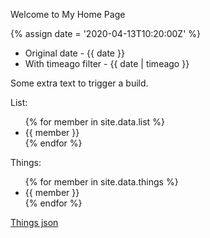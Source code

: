 ---
---

Welcome to My Home Page

{% assign date = '2020-04-13T10:20:00Z' %}

- Original date - {{ date }}
- With timeago filter - {{ date | timeago }}

Some extra text to trigger a build.

List: 

<ul>
{% for member in site.data.list %}
<li>{{ member }}</li>
{% endfor %}
</ul>

Things: 

<ul>
{% for member in site.data.things %}
<li>{{ member }}</li>
{% endfor %}
</ul>

[Things json](things.json)
